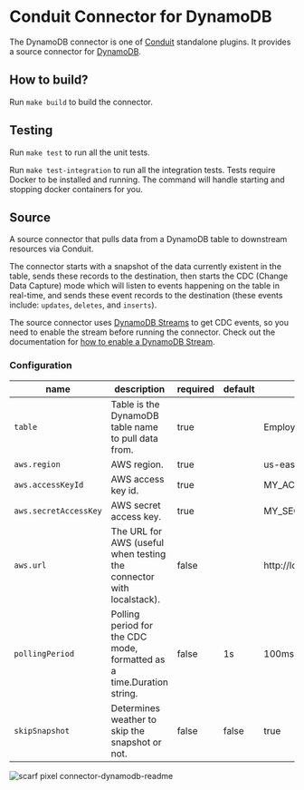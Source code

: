 # Conduit Connector for DynamoDB
The DynamoDB connector is one of [Conduit](https://github.com/ConduitIO/conduit) standalone plugins. It provides a source
connector for [DynamoDB](https://aws.amazon.com/dynamodb/).

## How to build?

Run `make build` to build the connector.

## Testing

Run `make test` to run all the unit tests.

Run `make test-integration` to run all the integration tests. Tests require Docker to be installed and running.
The command will handle starting and stopping docker containers for you.

## Source
A source connector that pulls data from a DynamoDB table to downstream resources via Conduit.

The connector starts with a snapshot of the data currently existent in the table, sends these records to the 
destination, then starts the CDC (Change Data Capture) mode which will listen to events happening on the table
in real-time, and sends these event records to the destination (these events include: `updates`, `deletes`, and `inserts`).

The source connector uses [DynamoDB Streams](https://docs.aws.amazon.com/amazondynamodb/latest/developerguide/Streams.html) to get CDC events,
so you need to enable the stream before running the connector. Check out the documentation for [how to enable a DynamoDB Stream](https://docs.aws.amazon.com/amazondynamodb/latest/developerguide/Streams.html#Streams.Enabling).

### Configuration

| name                  | description                                                           | required | default | example               |
|-----------------------|-----------------------------------------------------------------------|----------|---------|-----------------------|
| `table`               | Table is the DynamoDB table name to pull data from.                   | true     |         | Employees             |
| `aws.region`          | AWS region.                                                           | true     |         | us-east-1             |
| `aws.accessKeyId`     | AWS access key id.                                                    | true     |         | MY_ACCESS_KEY_ID      |
| `aws.secretAccessKey` | AWS secret access key.                                                | true     |         | MY_SECRET_ACCESS_KEY  |
| `aws.url`             | The URL for AWS (useful when testing the connector with localstack).  | false    |         | http://localhost:4566 |
| `pollingPeriod`       | Polling period for the CDC mode, formatted as a time.Duration string. | false    | 1s      | 100ms, 1m, 10m, 1h    |
| `skipSnapshot`        | Determines weather to skip the snapshot or not.                       | false    | false   | true                  |

<!-- Todo: working on adding some implementation details -->

![scarf pixel connector-dynamodb-readme](https://static.scarf.sh/a.png?x-pxid=cbb3901b-e502-4106-aa10-0b0726532dd6)